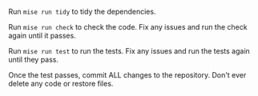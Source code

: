 Run `mise run tidy` to tidy the dependencies.

Run `mise run check` to check the code. Fix any issues and run the check again until it passes.

Run `mise run test` to run the tests. Fix any issues and run the tests again until they pass.

Once the test passes, commit ALL changes to the repository. Don't ever delete any code or restore files.
